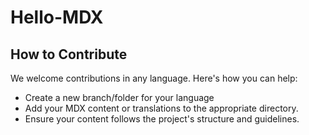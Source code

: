 # Hello-MDX

## How to Contribute

We welcome contributions in any language. Here's how you can help:
- Create a new branch/folder for your language
- Add your MDX content or translations to the appropriate directory.
- Ensure your content follows the project's structure and guidelines.
